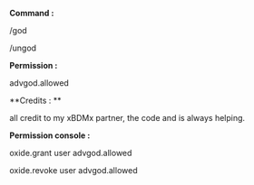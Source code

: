 **Command :**


/god <playername>

/ungod <playername>


**Permission :**


advgod.allowed


**Credits : **


all credit to my xBDMx partner, the code and is always helping.

**Permission console :**


oxide.grant user <playername> advgod.allowed

oxide.revoke user <playername> advgod.allowed